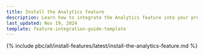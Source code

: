 ```yaml
---
title: Install the Analytics feature
description: Learn how to integrate the Analytics feature into your project
last_updated: Nov 19, 2024
template: feature-integration-guide-template
---
```


{% include pbc/all/install-features/latest/install-the-analytics-feature.md %} <!-- To edit, see /_includes/pbc/all/install-features/202410.0/install-the-analytics-feature.md -->
